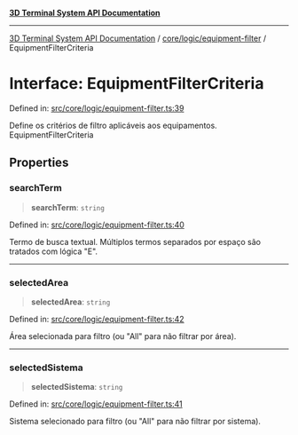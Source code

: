 [**3D Terminal System API Documentation**](../../../../README.md)

***

[3D Terminal System API Documentation](../../../../README.md) / [core/logic/equipment-filter](../README.md) / EquipmentFilterCriteria

# Interface: EquipmentFilterCriteria

Defined in: [src/core/logic/equipment-filter.ts:39](https://github.com/Dicommunitas/ThreeJS_Terminal_3D/blob/824631c882bd29351bc730ad23d22c22cce24127/src/core/logic/equipment-filter.ts#L39)

Define os critérios de filtro aplicáveis aos equipamentos.
 EquipmentFilterCriteria

## Properties

### searchTerm

> **searchTerm**: `string`

Defined in: [src/core/logic/equipment-filter.ts:40](https://github.com/Dicommunitas/ThreeJS_Terminal_3D/blob/824631c882bd29351bc730ad23d22c22cce24127/src/core/logic/equipment-filter.ts#L40)

Termo de busca textual. Múltiplos termos separados por espaço são tratados com lógica "E".

***

### selectedArea

> **selectedArea**: `string`

Defined in: [src/core/logic/equipment-filter.ts:42](https://github.com/Dicommunitas/ThreeJS_Terminal_3D/blob/824631c882bd29351bc730ad23d22c22cce24127/src/core/logic/equipment-filter.ts#L42)

Área selecionada para filtro (ou "All" para não filtrar por área).

***

### selectedSistema

> **selectedSistema**: `string`

Defined in: [src/core/logic/equipment-filter.ts:41](https://github.com/Dicommunitas/ThreeJS_Terminal_3D/blob/824631c882bd29351bc730ad23d22c22cce24127/src/core/logic/equipment-filter.ts#L41)

Sistema selecionado para filtro (ou "All" para não filtrar por sistema).
